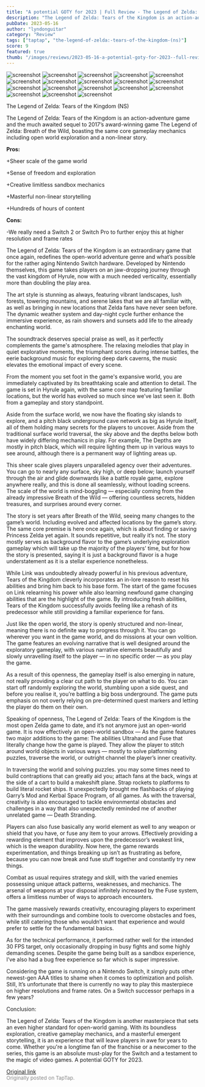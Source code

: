 ```yaml
---
title: "A potential GOTY for 2023 | Full Review - The Legend of Zelda: Tears of the Kingdom"
description: "The Legend of Zelda: Tears of the Kingdom is an action-adventure game and the much awaited sequel to 2017’s award-winning game The Legend of Zelda: Breath of the Wild, boasting the same core gameplay mechanics including open world exploration and a non-linear story."
pubDate: 2023-05-16
author: "lyndonguitar"
category: "Review"
tags: ["taptap", "the-legend-of-zelda:-tears-of-the-kingdom-(ns)"]
score: 9
featured: true
thumb: "/images/reviews/2023-05-16-a-potential-goty-for-2023--full-review---the-legend-of-zelda-tears-of-the-kingdom-0.avif"
---
```


<div class="gallery">
  <img src="/images/reviews/2023-05-16-a-potential-goty-for-2023--full-review---the-legend-of-zelda-tears-of-the-kingdom-0.avif" alt="screenshot" />
  <img src="/images/reviews/2023-05-16-a-potential-goty-for-2023--full-review---the-legend-of-zelda-tears-of-the-kingdom-1.avif" alt="screenshot" />
  <img src="/images/reviews/2023-05-16-a-potential-goty-for-2023--full-review---the-legend-of-zelda-tears-of-the-kingdom-2.avif" alt="screenshot" />
  <img src="/images/reviews/2023-05-16-a-potential-goty-for-2023--full-review---the-legend-of-zelda-tears-of-the-kingdom-3.avif" alt="screenshot" />
  <img src="/images/reviews/2023-05-16-a-potential-goty-for-2023--full-review---the-legend-of-zelda-tears-of-the-kingdom-4.avif" alt="screenshot" />
  <img src="/images/reviews/2023-05-16-a-potential-goty-for-2023--full-review---the-legend-of-zelda-tears-of-the-kingdom-5.avif" alt="screenshot" />
  <img src="/images/reviews/2023-05-16-a-potential-goty-for-2023--full-review---the-legend-of-zelda-tears-of-the-kingdom-6.avif" alt="screenshot" />
  <img src="/images/reviews/2023-05-16-a-potential-goty-for-2023--full-review---the-legend-of-zelda-tears-of-the-kingdom-7.avif" alt="screenshot" />
  <img src="/images/reviews/2023-05-16-a-potential-goty-for-2023--full-review---the-legend-of-zelda-tears-of-the-kingdom-8.avif" alt="screenshot" />
  <img src="/images/reviews/2023-05-16-a-potential-goty-for-2023--full-review---the-legend-of-zelda-tears-of-the-kingdom-9.avif" alt="screenshot" />
  <img src="/images/reviews/2023-05-16-a-potential-goty-for-2023--full-review---the-legend-of-zelda-tears-of-the-kingdom-10.avif" alt="screenshot" />
  <img src="/images/reviews/2023-05-16-a-potential-goty-for-2023--full-review---the-legend-of-zelda-tears-of-the-kingdom-11.avif" alt="screenshot" />
  <img src="/images/reviews/2023-05-16-a-potential-goty-for-2023--full-review---the-legend-of-zelda-tears-of-the-kingdom-12.avif" alt="screenshot" />
  <img src="/images/reviews/2023-05-16-a-potential-goty-for-2023--full-review---the-legend-of-zelda-tears-of-the-kingdom-13.avif" alt="screenshot" />
  <img src="/images/reviews/2023-05-16-a-potential-goty-for-2023--full-review---the-legend-of-zelda-tears-of-the-kingdom-14.avif" alt="screenshot" />
  <img src="/images/reviews/2023-05-16-a-potential-goty-for-2023--full-review---the-legend-of-zelda-tears-of-the-kingdom-15.avif" alt="screenshot" />
  <img src="/images/reviews/2023-05-16-a-potential-goty-for-2023--full-review---the-legend-of-zelda-tears-of-the-kingdom-16.avif" alt="screenshot" />
  <img src="/images/reviews/2023-05-16-a-potential-goty-for-2023--full-review---the-legend-of-zelda-tears-of-the-kingdom-17.avif" alt="screenshot" />
</div>

The Legend of Zelda: Tears of the Kingdom (NS)

The Legend of Zelda: Tears of the Kingdom is an action-adventure game and the much awaited sequel to 2017’s award-winning game The Legend of Zelda: Breath of the Wild, boasting the same core gameplay mechanics including open world exploration and a non-linear story.


**Pros:**


+Sheer scale of the game world

+Sense of freedom and exploration

+Creative limitless sandbox mechanics

+Masterful non-linear storytelling

+Hundreds of hours of content


**Cons:**


-We really need a Switch 2 or Switch Pro to further enjoy this at higher resolution and frame rates

The Legend of Zelda: Tears of the Kingdom is an extraordinary game that once again, redefines the open-world adventure genre and what’s possible for the rather aging Nintendo Switch hardware. Developed by Nintendo themselves, this game takes players on an jaw-dropping journey through the vast kingdom of Hyrule, now with a much needed verticality, essentially more than doubling the play area.

The art style is stunning as always, featuring vibrant landscapes, lush forests, towering mountains, and serene lakes that we are all familiar with, as well as bringing in new locations that Zelda fans have never seen before. The dynamic weather system and day-night cycle further enhance the immersive experience, as rain showers and sunsets add life to the already enchanting world.

The soundtrack deserves special praise as well, as it perfectly complements the game's atmosphere. The relaxing melodies that play in quiet explorative moments, the triumphant scores during intense battles, the eerie background music for exploring deep dark caverns, the music elevates the emotional impact of every scene.

From the moment you set foot in the game's expansive world, you are immediately captivated by its breathtaking scale and attention to detail. The game is set in Hyrule again, with the same core map featuring familiar locations, but the world has evolved so much since we’ve last seen it. Both from a gameplay and story standpoint.

Aside from the surface world, we now have the floating sky islands to explore, and a pitch black underground cave network as big as Hyrule itself, all of them holding many secrets for the players to uncover. Aside from the traditional surface world traversal, the sky above and the depths below both have widely differing mechanics in play. For example, The Depths are mostly in pitch black, which will require lighting them up in various ways to see around, although there is a permanent way of lighting areas up.

This sheer scale gives players unparalleled agency over their adventures. You can go to nearly any surface, sky high, or deep below; launch yourself through the air and glide downwards like a battle royale game, explore anywhere really, and this is done all seamlessly, without loading screens. The scale of the world is mind-boggling — especially coming from the already impressive Breath of the Wild — offering countless secrets, hidden treasures, and surprises around every corner.

The story is set years after Breath of the Wild, seeing many changes to the game’s world. Including evolved and affected locations by the game’s story. The same core premise is here once again, which is about finding or saving Princess Zelda yet again. It sounds repetitive, but really it’s not. The story mostly serves as background flavor to the game’s underlying exploration gameplay which will take up the majority of the players’ time, but for how the story is presented, saying it is just a background flavor is a huge understatement as it is a stellar experience nonetheless.

While Link was undoubtedly already powerful in his previous adventure, Tears of the Kingdom cleverly incorporates an in-lore reason to reset his abilities and bring him back to his base form. The start of the game focuses on Link relearning his power while also learning newfound game changing abilities that are the highlight of the game. By introducing fresh abilities, Tears of the Kingdom successfully avoids feeling like a rehash of its predecessor while still providing a familiar experience for fans.

Just like the open world, the story is openly structured and non-linear, meaning there is no definite way to progress through it. You can go wherever you want in the game world, and do missions at your own volition. The game features an evolving narrative that is well designed around the exploratory gameplay, with various narrative elements beautifully and slowly unravelling itself to the player — in no specific order — as you play the game.

As a result of this openness, the gameplay itself is also emerging in nature, not really providing a clear cut path to the player on what to do. You can start off randomly exploring the world, stumbling upon a side quest, and before you realise it, you’re battling a big boss underground. The game puts emphasis on not overly relying on pre-determined quest markers and letting the player do them on their own.

Speaking of openness, The Legend of Zelda: Tears of the Kingdom is the most open Zelda game to date, and it’s not anymore just an open-world game. It is now effectively an open-world sandbox — As the game features two major additions to the game: The abilities Ultrahand and Fuse that literally change how the game is played. They allow the player to stitch around world objects in various ways — mostly to solve platforming puzzles, traverse the world, or outright channel the player’s inner creativity.

In traversing the world and solving puzzles. you may some times need to build contraptions that can greatly aid you; attach fans at the back, wings at the side of a cart to build a makeshift plane. Strap rockets to platforms to build literal rocket ships. It unexpectedly brought me flashbacks of playing Garry’s Mod and Kerbal Space Program, of all games. As with the traversal, creativity is also encouraged to tackle environmental obstacles and challenges in a way that also unexpectedly reminded me of another unrelated game — Death Stranding.

Players can also fuse basically any world element as well to any weapon or shield that you have, or fuse any item to your arrows. Effectively providing a rewarding element that improves upon the predecessor’s weakest link, which is the weapon durability. Now here, the game rewards experimentation, and things breaking up isn’t as frustrating as before, because you can now break and fuse stuff together and constantly try new things.

Combat as usual requires strategy and skill, with the varied enemies possessing unique attack patterns, weaknesses, and mechanics. The arsenal of weapons at your disposal infinitely increased by the Fuse system, offers a limitless number of ways to approach encounters.

The game massively rewards creativity, encouraging players to experiment with their surroundings and combine tools to overcome obstacles and foes, while still catering those who wouldn’t want that experience and would prefer to settle for the fundamental basics.

As for the technical performance, it performed rather well for the intended 30 FPS target, only occasionally dropping in busy fights and some highly demanding scenes. Despite the game being built as a sandbox experience, I’ve also had a bug free experience so far which is super impressive.

Considering the game is running on a Nintendo Switch, it simply puts other newest-gen AAA titles to shame when it comes to optimization and polish. Still, It’s unfortunate that there is currently no way to play this masterpiece on higher resolutions and frame rates. On a Switch successor perhaps in a few years?

Conclusion:

The Legend of Zelda: Tears of the Kingdom is another masterpiece that sets an even higher standard for open-world gaming. With its boundless exploration, creative gameplay mechanics, and a masterful emergent storytelling, it is an experience that will leave players in awe for years to come. Whether you're a longtime fan of the franchise or a newcomer to the series, this game is an absolute must-play for the Switch and a testament to the magic of video games. A potential GOTY for 2023.

[Original link](https://www.taptap.io/post/5448027)<br><span style="font-size: 0.95em; color: #888;">Originally posted on TapTap.</span>
